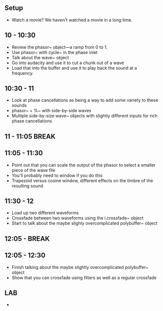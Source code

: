 ## Setup
- Watch a movie? We haven't watched a movie in a long time.

## 10 - 10:30
- Review the phasor~ object—a ramp from 0 to 1.
- Use phasor~ with cycle~ in the phase inlet
- Talk about the wave~ object
- Go into audacity and use it to cut a chunk out of a wave
- Load that into the buffer and use it to play back the sound at a frequency.

## 10:30 - 11
- Look at phase cancellations as being a way to add some variety to these sounds
- phasor~ + %~ with side-by-side waves
- Multiple side-by-size wave~ objects with slightly different inputs for rich phase cancellations

## 11 - 11:05 BREAK

## 11:05 - 11:30
- Point out that you can scale the output of the phasor to select a smaller piece of the wave file
- You'll probably need to window if you do this
- Trapezoid versus cosine window, different effects on the timbre of the resulting sound

## 11:30 - 12
- Load up two different waveforms
- Crossfade between two waveforms using the i.crossfade~ object
- Start to talk about the maybe slighly overcomplicated polybuffer~ object

## 12:05 - BREAK

## 12:05 - 12:30
- Finish talking about the maybe slightly overcomplicated polybuffer~ object
- Show that you can crossfade using filters as well as a regular crossfade

## LAB
- 